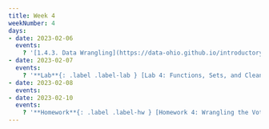 ```yaml
---
title: Week 4
weekNumber: 4
days:
- date: 2023-02-06
  events:
    ? '[1.4.3. Data Wrangling](https://data-ohio.github.io/introductory-data-science/1/4/wrangling.html)'
- date: 2023-02-07
  events:
    ? '**Lab**{: .label .label-lab } [Lab 4: Functions, Sets, and Cleaning Data](https://jupyterhub.academic.kube.ohio.edu/hub/user-redirect/git-pull?repo=https%3A%2F%2Fgithub.com%2Fdata-ohio%2FMATH2530_Spring22-23&urlpath=lab%2Ftree%2FMATH2530_Spring22-23%2Flab%2Flab04%2Flab04.ipynb&branch=main)'
- date: 2023-02-08
  events:
- date: 2023-02-10
  events:
    ? '**Homework**{: .label .label-hw } [Homework 4: Wrangling the Vote](https://jupyterhub.academic.kube.ohio.edu/hub/user-redirect/git-pull?repo=https%3A%2F%2Fgithub.com%2Fdata-ohio%2FMATH2530_Spring22-23&urlpath=lab%2Ftree%2FMATH2530_Spring22-23%2Fhw%2Fhw04%2Fhw04.ipynb&branch=main)'
---
```




